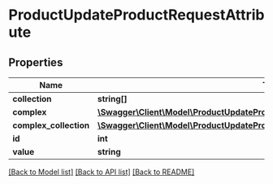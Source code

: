 # ProductUpdateProductRequestAttribute

## Properties
Name | Type | Description | Notes
------------ | ------------- | ------------- | -------------
**collection** | **string[]** |  | [optional] 
**complex** | [**\Swagger\Client\Model\ProductUpdateProductRequestSimpleAttributeValue[]**](ProductUpdateProductRequestSimpleAttributeValue.md) |  | [optional] 
**complex_collection** | [**\Swagger\Client\Model\ProductUpdateProductRequestSimpleAttributeValueCollection[]**](ProductUpdateProductRequestSimpleAttributeValueCollection.md) |  | [optional] 
**id** | **int** |  | [optional] 
**value** | **string** |  | [optional] 

[[Back to Model list]](../README.md#documentation-for-models) [[Back to API list]](../README.md#documentation-for-api-endpoints) [[Back to README]](../README.md)


